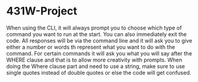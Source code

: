 # 431W-Project

When using the CLI, it will always prompt you to choose which type of command you want to run at the start. You can also immediately exit the code. All responses will be via the command line and it will ask you to give either a number or words th represent what you want to do with the command. For certain commands it will ask you what you will say after the WHERE clause and that is to allow more creativity with prompts. When doing the Where clause part and need to use a string, make sure to use single quotes instead of double quotes or else the code will get confused. 
